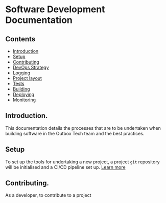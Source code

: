 # Software Development Documentation

## Contents

* [Introduction](./introduction.md)
* [Setup](./setup.md)
* [Contributing](./contributing.md)
* [DevOps Strategy](./strategy.md)
* [Logging](./logging.md)
* [Project layout](./layout.md)
* [Tests](./tests.md)
* [Building](./building.md)
* [Deploying](./deploy.md)
* [Monitoring](./monitoring.md)


## Introduction.

This documentation details the processes that are to be undertaken when building software in the Outbox Tech team and the best practices.

## Setup
To set up the tools for undertaking a new project, a project `git` repository will be initialised and a CI/CD pipeline set up. [Learn more](./strategy.md)

## Contributing.

As a developer, to contribute to a project
